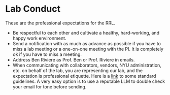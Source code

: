 
# Lab Conduct

These are the professional expectations for the RRL. 

- Be respectful to each other and cultivate a healthy, hard-working, and happy work environment. 
- Send a notification with as much as advance as possible if you have to miss a lab meeting or a one-on-one meeting with the PI. It is completely ok if you have to miss a meeting.
- Address Ben Riviere as Prof. Ben or Prof. Riviere in emails. 
- When communicating with collaborators, vendors, NYU administration, etc. on behalf of the lab, you are representing our lab, and the expectation is professional etiquette. Here is a [link](https://owl.purdue.edu/owl/general_writing/academic_writing/email_etiquette.html) to some standard guidelines. A very easy option is to use a reputable LLM to double check your email for tone before sending. 

